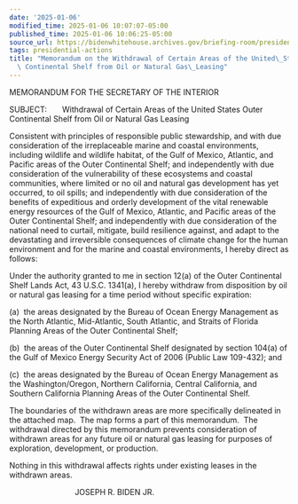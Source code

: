 ```yaml
---
date: '2025-01-06'
modified_time: 2025-01-06 10:07:07-05:00
published_time: 2025-01-06 10:06:25-05:00
source_url: https://bidenwhitehouse.archives.gov/briefing-room/presidential-actions/2025/01/06/memorandum-on-the-withdrawal-of-certain-areas-of-the-united-states-outer-continental-shelf-from-oil-or-natural-gas-leasing/
tags: presidential-actions
title: "Memorandum on the Withdrawal of Certain Areas of the United\_States Outer\
  \ Continental Shelf from Oil or Natural Gas\_Leasing"
---
```

 
MEMORANDUM FOR THE SECRETARY OF THE INTERIOR

SUBJECT:       Withdrawal of Certain Areas of the United States Outer
Continental Shelf from Oil or Natural Gas Leasing

Consistent with principles of responsible public stewardship, and with
due consideration of the irreplaceable marine and coastal environments,
including wildlife and wildlife habitat, of the Gulf of Mexico,
Atlantic, and Pacific areas of the Outer Continental Shelf; and
independently with due consideration of the vulnerability of these
ecosystems and coastal communities, where limited or no oil and natural
gas development has yet occurred, to oil spills; and independently with
due consideration of the benefits of expeditious and orderly development
of the vital renewable energy resources of the Gulf of Mexico, Atlantic,
and Pacific areas of the Outer Continental Shelf; and independently with
due consideration of the national need to curtail, mitigate, build
resilience against, and adapt to the devastating and irreversible
consequences of climate change for the human environment and for the
marine and coastal environments, I hereby direct as follows:

Under the authority granted to me in section 12(a) of the Outer
Continental Shelf Lands Act, 43 U.S.C. 1341(a), I hereby withdraw from
disposition by oil or natural gas leasing for a time period without
specific expiration:

(a)  the areas designated by the Bureau of Ocean Energy Management as
the North Atlantic, Mid-Atlantic, South Atlantic, and Straits of Florida
Planning Areas of the Outer Continental Shelf;

(b)  the areas of the Outer Continental Shelf designated by section
104(a) of the Gulf of Mexico Energy Security Act of 2006 (Public Law
109-432); and

(c)  the areas designated by the Bureau of Ocean Energy Management as
the Washington/Oregon, Northern California, Central California, and
Southern California Planning Areas of the Outer Continental Shelf.

The boundaries of the withdrawn areas are more specifically delineated
in the attached map.  The map forms a part of this memorandum.  The
withdrawal directed by this memorandum prevents consideration of
withdrawn areas for any future oil or natural gas leasing for purposes
of exploration, development, or production.

Nothing in this withdrawal affects rights under existing leases in the
withdrawn areas.

                              JOSEPH R. BIDEN JR.
